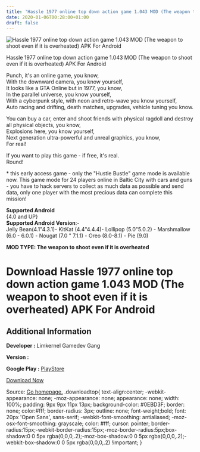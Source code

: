 ```yaml
---
title: 'Hassle 1977 online top down action game 1.043 MOD (The weapon to shoot even if it is overheated) APK For Android'
date: 2020-01-06T00:28:00+01:00
draft: false
---
```


![Hassle 1977 online top down action game 1.043 MOD (The weapon to shoot even if it is overheated) APK For Android](https://i1.wp.com/apkhome.net/wp-content/uploads/2020/01/Hassle-1977-online-top-down-action-game-1.043-MOD-The-weapon-to-shoot-even-if-it-is-overheated.png "Hassle 1977 online top down action game 1.043 MOD (The weapon to shoot even if it is overheated) APK For Android")

  

Hassle 1977 online top down action game 1.043 MOD (The weapon to shoot even if it is overheated) APK For Android

Punch, it's an online game, you know,  
With the downward camera, you know yourself,  
It looks like a GTA Online but in 1977, you know,  
In the parallel universe, you know yourself,  
With a cyberpunk style, with neon and retro-wave you know yourself,  
Auto racing and drifting, death matches, upgrades, vehicle tuning you know.

You can buy a car, enter and shoot friends with physical ragdoll and destroy all physical objects, you know,  
Explosions here, you know yourself,  
Next generation ultra-powerful and unreal graphics, you know,  
For real!

If you want to play this game - if free, it's real.  
Round!

\* this early access game - only the "Hustle Bustle" game mode is available now. This game mode for 24 players online in Baltic City with cars and guns - you have to hack servers to collect as much data as possible and send data, only one player with the most precious data can complete this mission!

**Supported Android**  
{4.0 and UP}  
**Supported Android Version**:-  
Jelly Bean(4.1"4.3.1)- KitKat (4.4"4.4.4)- Lollipop (5.0"5.0.2) - Marshmallow (6.0 - 6.0.1) - Nougat (7.0 " 7.1.1) - Oreo (8.0-8.1) - Pie (9.0)

**MOD TYPE: The weapon to shoot even if it is overheated**

Download Hassle 1977 online top down action game 1.043 MOD (The weapon to shoot even if it is overheated) APK For Android
=========================================================================================================================

Additional Information
----------------------

**Developer :** Limkernel Gamedev Gang

**Version :**

**Google Play :** [PlayStore](https://play.google.com/store/apps/details?id=com.limkernel.hassle1977)

  

[Download Now](https://store4app.co/post/hassle-1977-online-top-down-action-game-1-043-mod-the-weapon-to-shoot-even-if-it-is-overheated-apk-for-android_1578243877)

  
Source: [Go homepage.](https://store4app.co/post/hassle-1977-online-top-down-action-game-1-043-mod-the-weapon-to-shoot-even-if-it-is-overheated-apk-for-android_1578243877) .downloadtop{ text-align:center; -webkit-appearance: none; -moz-appearance: none; appearance: none; width: 100%; padding: 9px 9px 11px 13px; background-color: #0EBD3F; border: none; color:#fff; border-radius: 3px; outline: none; font-weight;bold; font: 20px 'Open Sans', sans-serif; -webkit-font-smoothing: antialiased; -moz-osx-font-smoothing: grayscale; color: #fff; cursor: pointer; border-radius:15px;-webkit-border-radius:15px;-moz-border-radius:5px;box-shadow:0 0 5px rgba(0,0,0,.2);-moz-box-shadow:0 0 5px rgba(0,0,0,.2);-webkit-box-shadow:0 0 5px rgba(0,0,0,.2) !important; }